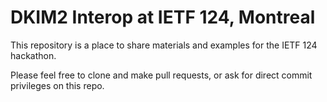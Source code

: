 # DKIM2 Interop at IETF 124, Montreal

This repository is a place to share materials and examples for the IETF 124 hackathon.

Please feel free to clone and make pull requests, or ask for direct commit privileges on this repo.
